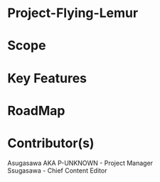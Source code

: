 Project-Flying-Lemur
====================


Scope
====================





Key Features
====================





RoadMap
====================




Contributor(s)
====================
Asugasawa AKA P-UNKNOWN - Project Manager <br>
Ssugasawa - Chief Content Editor
